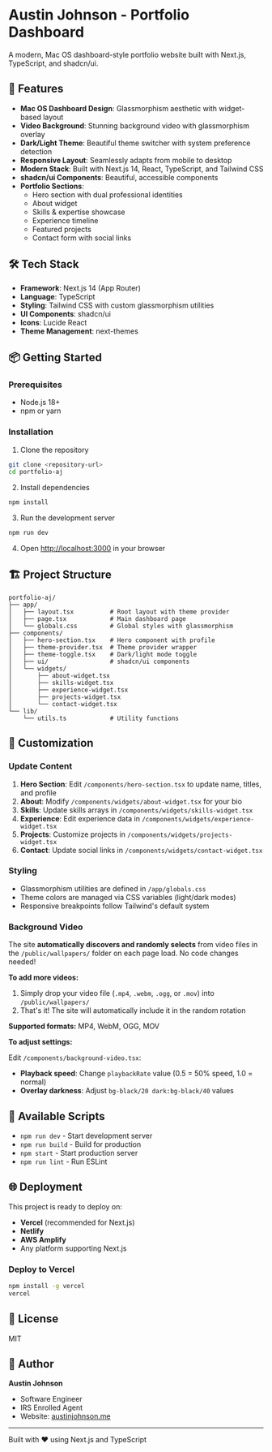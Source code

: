 # Austin Johnson - Portfolio Dashboard

A modern, Mac OS dashboard-style portfolio website built with Next.js, TypeScript, and shadcn/ui.

## 🚀 Features

- **Mac OS Dashboard Design**: Glassmorphism aesthetic with widget-based layout
- **Video Background**: Stunning background video with glassmorphism overlay
- **Dark/Light Theme**: Beautiful theme switcher with system preference detection
- **Responsive Layout**: Seamlessly adapts from mobile to desktop
- **Modern Stack**: Built with Next.js 14, React, TypeScript, and Tailwind CSS
- **shadcn/ui Components**: Beautiful, accessible components
- **Portfolio Sections**:
  - Hero section with dual professional identities
  - About widget
  - Skills & expertise showcase
  - Experience timeline
  - Featured projects
  - Contact form with social links

## 🛠️ Tech Stack

- **Framework**: Next.js 14 (App Router)
- **Language**: TypeScript
- **Styling**: Tailwind CSS with custom glassmorphism utilities
- **UI Components**: shadcn/ui
- **Icons**: Lucide React
- **Theme Management**: next-themes

## 📦 Getting Started

### Prerequisites

- Node.js 18+
- npm or yarn

### Installation

1. Clone the repository

```bash
git clone <repository-url>
cd portfolio-aj
```

2. Install dependencies

```bash
npm install
```

3. Run the development server

```bash
npm run dev
```

4. Open [http://localhost:3000](http://localhost:3000) in your browser

## 🏗️ Project Structure

```
portfolio-aj/
├── app/
│   ├── layout.tsx          # Root layout with theme provider
│   ├── page.tsx            # Main dashboard page
│   └── globals.css         # Global styles with glassmorphism
├── components/
│   ├── hero-section.tsx    # Hero component with profile
│   ├── theme-provider.tsx  # Theme provider wrapper
│   ├── theme-toggle.tsx    # Dark/light mode toggle
│   ├── ui/                 # shadcn/ui components
│   └── widgets/
│       ├── about-widget.tsx
│       ├── skills-widget.tsx
│       ├── experience-widget.tsx
│       ├── projects-widget.tsx
│       └── contact-widget.tsx
└── lib/
    └── utils.ts            # Utility functions
```

## 🎨 Customization

### Update Content

1. **Hero Section**: Edit `/components/hero-section.tsx` to update name, titles, and profile
2. **About**: Modify `/components/widgets/about-widget.tsx` for your bio
3. **Skills**: Update skills arrays in `/components/widgets/skills-widget.tsx`
4. **Experience**: Edit experience data in `/components/widgets/experience-widget.tsx`
5. **Projects**: Customize projects in `/components/widgets/projects-widget.tsx`
6. **Contact**: Update social links in `/components/widgets/contact-widget.tsx`

### Styling

- Glassmorphism utilities are defined in `/app/globals.css`
- Theme colors are managed via CSS variables (light/dark modes)
- Responsive breakpoints follow Tailwind's default system

### Background Video

The site **automatically discovers and randomly selects** from video files in the `/public/wallpapers/` folder on each page load. No code changes needed!

**To add more videos:**

1. Simply drop your video file (`.mp4`, `.webm`, `.ogg`, or `.mov`) into `/public/wallpapers/`
2. That's it! The site will automatically include it in the random rotation

**Supported formats:** MP4, WebM, OGG, MOV

**To adjust settings:**

Edit `/components/background-video.tsx`:

- **Playback speed**: Change `playbackRate` value (0.5 = 50% speed, 1.0 = normal)
- **Overlay darkness**: Adjust `bg-black/20 dark:bg-black/40` values

## 📝 Available Scripts

- `npm run dev` - Start development server
- `npm run build` - Build for production
- `npm start` - Start production server
- `npm run lint` - Run ESLint

## 🌐 Deployment

This project is ready to deploy on:

- **Vercel** (recommended for Next.js)
- **Netlify**
- **AWS Amplify**
- Any platform supporting Next.js

### Deploy to Vercel

```bash
npm install -g vercel
vercel
```

## 📄 License

MIT

## 👤 Author

**Austin Johnson**

- Software Engineer
- IRS Enrolled Agent
- Website: [austinjohnson.me](https://austinjohnson.me)

---

Built with ❤️ using Next.js and TypeScript
